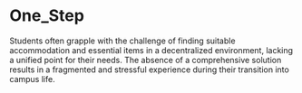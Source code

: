 # One_Step
Students often grapple with the challenge of finding suitable accommodation and essential items in a decentralized environment, lacking a unified point for their needs. The absence of a comprehensive solution results in a fragmented and stressful experience during their transition into campus life.
